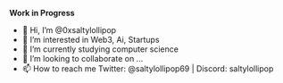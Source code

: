 **Work in Progress**
- 👋 Hi, I’m @0xsaltylollipop
- 👀 I’m interested in Web3, Ai, Startups
- 🌱 I’m currently studying computer science 
- 💞️ I’m looking to collaborate on ...
- 📫 How to reach me Twitter: @saltylollipop69 | Discord: saltylollipop

<!---
0xsaltylollipop/0xsaltylollipop is a ✨ special ✨ repository because its `README.md` (this file) appears on your GitHub profile.
You can click the Preview link to take a look at your changes.
--->
